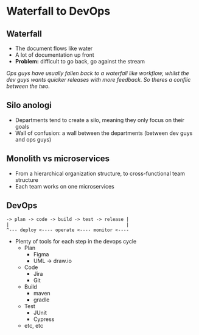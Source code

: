 # Waterfall to DevOps

## Waterfall

- The document flows like water
- A lot of documentation up front
- **Problem:** difficult to go back, go against the stream

_Ops guys have usually fallen back to a waterfall like workflow, whilst the dev guys wants quicker releases with more feedback. So theres a conflic between the two._

## Silo anologi

- Departments tend to create a silo, meaning they only focus on their goals
- Wall of confusion: a wall between the departments (between dev guys and ops guys)

## Monolith vs microservices

- From a hierarchical organization structure, to cross-functional team structure
- Each team works on one microservices

## DevOps

```
-> plan -> code -> build -> test -> release |
|                                           |
^--- deploy <---- operate <---- monitor <----
```

- Plenty of tools for each step in the devops cycle
  - Plan
    - Figma
    - UML -> draw.io
  - Code
    - Jira
    - Git
  - Build
    - maven
    - gradle
  - Test
    - JUnit
    - Cypress
  - etc, etc
